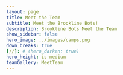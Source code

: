 ```yaml
---
layout: page
title: Meet the Team 
subtitle: Meet the Brookline Bots!
description: Brookline Bots Meet the Team
show_sidebar: false
hero_image: ../images/camps.png
down_breaks: true
[//]: # (hero_darken: true)
hero_height: is-medium
teamGallery: MeetTeam
---
```



